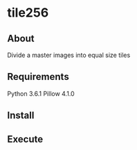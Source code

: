 # tile256

## About
Divide a master images into equal size tiles

## Requirements
Python 3.6.1
Pillow 4.1.0

## Install

## Execute
